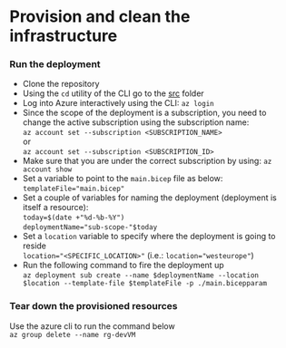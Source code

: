 # Provision and clean the infrastructure<a name="run_scripts"></a>
### Run the deployment
- Clone the repository
- Using the ```cd``` utility of the CLI go to the [src](/src/) folder
- Log into Azure interactively using the CLI: ```az login```
- Since the scope of the deployment is a subscription, you need to change the active subscription using the subscription name: <br/> ```az account set --subscription <SUBSCRIPTION_NAME>```<br/>or<br/>```az account set --subscription <SUBSCRIPTION_ID>```
- Make sure that you are under the correct subscription by using: ```az account show```  
- Set a variable to point to the ```main.bicep``` file as below: <br/>
```templateFile="main.bicep"```
- Set a couple of variables for naming the deployment (deployment is itself a resource): <br/>```today=$(date +"%d-%b-%Y")```<br/>```deploymentName="sub-scope-"$today```
- Set a ```location``` variable to specify where the deployment is going to reside<br/>```location="<SPECIFIC_LOCATION>"``` (i.e.: ```location="westeurope"```)
- Run the following command to fire the deployment up<br/>
```az deployment sub create --name $deploymentName --location $location --template-file $templateFile -p ./main.bicepparam```
### Tear down the provisioned resources
Use the azure cli to run the command below<br/>
```az group delete --name rg-devVM```



